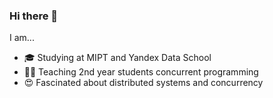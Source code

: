 ### Hi there 👋

<!--
**mary3000/mary3000** is a ✨ _special_ ✨ repository because its `README.md` (this file) appears on your GitHub profile.

Here are some ideas to get you started:

- 🔭 I’m currently working on ...
- 🌱 I’m currently learning ...
- 👯 I’m looking to collaborate on ...
- 🤔 I’m looking for help with ...
- 💬 Ask me about ...
- 📫 How to reach me: ...
- 😄 Pronouns: ...
- ⚡ Fun fact: ...
-->


I am...

- 🎓 Studying at MIPT and Yandex Data School
- 🧑‍🏫 Teaching 2nd year students concurrent programming
- 😍 Fascinated about distributed systems and concurrency
